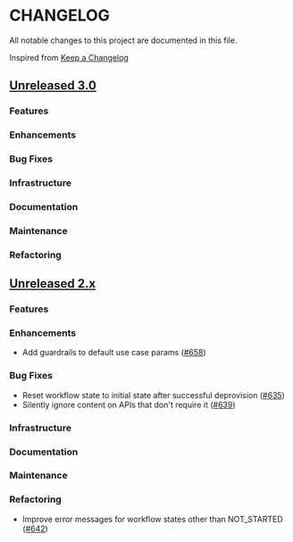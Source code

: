 # CHANGELOG
All notable changes to this project are documented in this file.

Inspired from [Keep a Changelog](https://keepachangelog.com/en/1.1.0/)

## [Unreleased 3.0](https://github.com/opensearch-project/flow-framework/compare/2.x...HEAD)
### Features
### Enhancements
### Bug Fixes
### Infrastructure
### Documentation
### Maintenance
### Refactoring

## [Unreleased 2.x](https://github.com/opensearch-project/flow-framework/compare/2.13...2.x)
### Features
### Enhancements
- Add guardrails to default use case params ([#658](https://github.com/opensearch-project/flow-framework/pull/658))
### Bug Fixes
- Reset workflow state to initial state after successful deprovision ([#635](https://github.com/opensearch-project/flow-framework/pull/635))
- Silently ignore content on APIs that don't require it ([#639](https://github.com/opensearch-project/flow-framework/pull/639))

### Infrastructure
### Documentation
### Maintenance
### Refactoring
- Improve error messages for workflow states other than NOT_STARTED ([#642](https://github.com/opensearch-project/flow-framework/pull/642))
